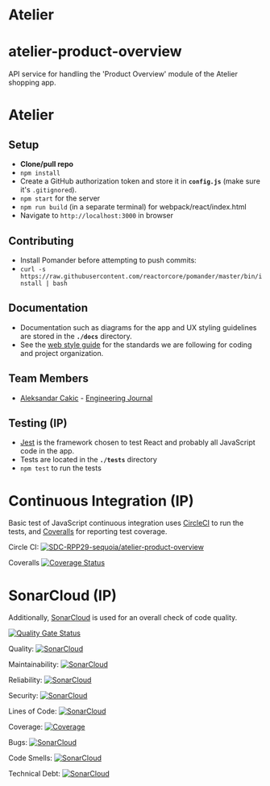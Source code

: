 # Atelier

# atelier-product-overview
API service for handling the 'Product Overview' module of the Atelier shopping app.
# Atelier

## Setup
- **Clone/pull repo**
- `npm install`
- Create a GitHub authorization token and store it in **`config.js`** (make sure it's `.gitignored`).
- `npm start` for the server
- `npm run build` (in a separate terminal) for webpack/react/index.html
- Navigate to `http://localhost:3000` in browser

## Contributing
- Install Pomander before attempting to push commits:
- `curl -s https://raw.githubusercontent.com/reactorcore/pomander/master/bin/install | bash`

## Documentation
- Documentation such as diagrams for the app and UX styling guidelines are stored in the **`./docs`** directory.
- See the [web style guide](./docs/web-style-guide.md) for the standards we are following for coding and project organization.

## Team Members
- [Aleksandar Cakic](https://gist.github.com/aleksandar-cakic) - [Engineering Journal](https://gist.github.com/aleksandar-cakic/ac33195f446a9a9ecfa290451e2f3859)


## Testing (IP)
- [Jest](https://jestjs.io/) is the framework chosen to test React and probably all JavaScript code in the app.
- Tests are located in the **`./tests`** directory
- ```npm test``` to run the tests

# Continuous Integration (IP)
Basic test of JavaScript continuous integration uses [CircleCI](https://circleci.com/) to run the tests, and [Coveralls](https://coveralls.io/) for reporting test coverage.

Circle CI: [![SDC-RPP29-sequoia/atelier-product-overview](https://circleci.com/gh/SDC-RPP29-sequoia/atelier-product-overview.svg?style=svg)](https://app.circleci.com/pipelines/github/SDC-RPP29-sequoia/atelier-product-overview)

Coveralls [![Coverage Status](https://coveralls.io/repos/github/SDC-RPP29-sequoia/atelier-product-overview/badge.svg?branch=main)](https://coveralls.io/github/SDC-RPP29-sequoia/atelier-product-overview?branch=main)

# SonarCloud (IP)
Additionally, [SonarCloud](https://sonarcloud.io/projects) is used for an overall check of code quality.

[![Quality Gate Status](https://sonarcloud.io/api/project_badges/measure?project=SDC-RPP29-sequoia_atelier-product-overview&metric=alert_status)](https://sonarcloud.io/dashboard?id=SDC-RPP29-sequoia_atelier-product-overview)

Quality: [![SonarCloud](https://sonarcloud.io/api/project_badges/measure?project=SDC-RPP29-sequoia_atelier-product-overview&metric=alert_status)](https://sonarcloud.io/dashboard?id=SDC-RPP29-sequoia_atelier-product-overview)

Maintainability: [![SonarCloud](https://sonarcloud.io/api/project_badges/measure?project=SDC-RPP29-sequoia_atelier-product-overview&metric=sqale_rating)](https://sonarcloud.io/dashboard?id=SDC-RPP29-sequoia_atelier-product-overview)

Reliability: [![SonarCloud](https://sonarcloud.io/api/project_badges/measure?project=SDC-RPP29-sequoia_atelier-product-overview&metric=reliability_rating)](https://sonarcloud.io/dashboard?id=SDC-RPP29-sequoia_atelier-product-overview)

Security: [![SonarCloud](https://sonarcloud.io/api/project_badges/measure?project=SDC-RPP29-sequoia_atelier-product-overview&metric=security_rating)](https://sonarcloud.io/dashboard?id=SDC-RPP29-sequoia_atelier-product-overview)

Lines of Code: [![SonarCloud](https://sonarcloud.io/api/project_badges/measure?project=SDC-RPP29-sequoia_atelier-product-overview&metric=ncloc)](https://sonarcloud.io/dashboard?id=SDC-RPP29-sequoia_atelier-product-overview)

Coverage: [![Coverage](https://sonarcloud.io/api/project_badges/measure?project=SDC-RPP29-sequoia_atelier-product-overview&metric=coverage)](https://sonarcloud.io/dashboard?id=SDC-RPP29-sequoia_atelier-product-overview)

Bugs: [![SonarCloud](https://sonarcloud.io/api/project_badges/measure?project=SDC-RPP29-sequoia_atelier-product-overview&metric=bugs)](https://sonarcloud.io/dashboard?id=SDC-RPP29-sequoia_atelier-product-overview)

Code Smells: [![SonarCloud](https://sonarcloud.io/api/project_badges/measure?project=SDC-RPP29-sequoia_atelier-product-overview&metric=code_smells)](https://sonarcloud.io/dashboard?id=SDC-RPP29-sequoia_atelier-product-overview)

Technical Debt: [![SonarCloud](https://sonarcloud.io/api/project_badges/measure?project=SDC-RPP29-sequoia_atelier-product-overview&metric=sqale_index)](https://sonarcloud.io/dashboard?id=SDC-RPP29-sequoia_atelier-product-overview)

